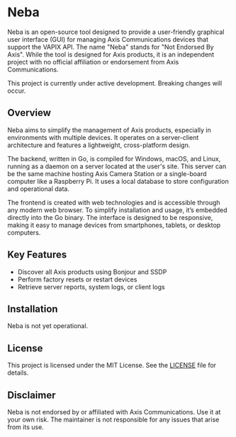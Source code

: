 # Neba

Neba is an open-source tool designed to provide a user-friendly graphical user interface (GUI) for managing Axis Communications devices that support the VAPIX API. The name "Neba" stands for "Not Endorsed By Axis". While the tool is designed for Axis products, it is an independent project with no official affiliation or endorsement from Axis Communications.

This project is currently under active development. Breaking changes will occur.

## Overview

Neba aims to simplify the management of Axis products, especially in environments with multiple devices. It operates on a server-client architecture and features a lightweight, cross-platform design.

The backend, written in Go, is compiled for Windows, macOS, and Linux, running as a daemon on a server located at the user's site. This server can be the same machine hosting Axis Camera Station or a single-board computer like a Raspberry Pi. It uses a local database to store configuration and operational data.

The frontend is created with web technologies and is accessible through any modern web browser. To simplify installation and usage, it’s embedded directly into the Go binary. The interface is designed to be responsive, making it easy to manage devices from smartphones, tablets, or desktop computers.

## Key Features

- Discover all Axis products using Bonjour and SSDP
- Perform factory resets or restart devices
- Retrieve server reports, system logs, or client logs

## Installation

Neba is not yet operational.

## License

This project is licensed under the MIT License. See the [LICENSE](LICENSE) file for details.

## Disclaimer

Neba is not endorsed by or affiliated with Axis Communications. Use it at your own risk. The maintainer is not responsible for any issues that arise from its use.
